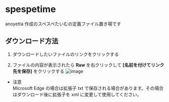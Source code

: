 # spespetime
anoyetta 作成のスペスペたいむの定義ファイル置き場です

## ダウンロード方法

1. ダウンロードしたいファイルのリンクをクリックする

2. ファイルの内容が表示されたら **Raw** を右クリックして **[名前を付けてリンク先を保存]** をクリックする
![image](https://user-images.githubusercontent.com/8295826/118926406-38344e00-b97b-11eb-8e51-1f470964f3ab.png)

* 注意  
Microsoft Edge の場合は拡張子 txt で保存される場合があります。その場合はダウンロード後に拡張子を xml に変更して使用してください。
